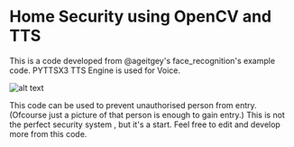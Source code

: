# Home Security using OpenCV and TTS

This is a code developed from @ageitgey's face_recognition's example code.
PYTTSX3 TTS Engine is used for Voice.

![alt text](https://techmaniac.in/galgadotsc.png)


This code can be used to prevent unauthorised person from entry.(Ofcourse just a picture of that person is enough to gain entry.)
This is not the perfect security system , but it's a start.
Feel free to edit and develop more from this code.
